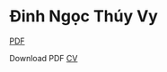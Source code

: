 # Đinh Ngọc Thúy Vy

[PDF](https://github.com/DinhNgocThuyVy/markdown-resume/blob/master/docs/sample.pdf)

Download PDF [CV](https://github.com/DinhNgocThuyVy/markdown-resume/blob/master/docs/sample.pdf)
